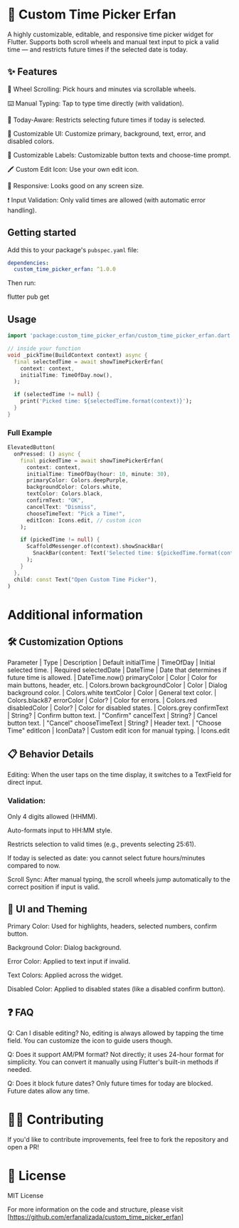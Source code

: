 # 📆 Custom Time Picker Erfan

A highly customizable, editable, and responsive time picker widget for Flutter.
Supports both scroll wheels and manual text input to pick a valid time — and restricts future times if the selected date is today.

## ✨ Features


📜 Wheel Scrolling: Pick hours and minutes via scrollable wheels.

⌨️ Manual Typing: Tap to type time directly (with validation).

📅 Today-Aware: Restricts selecting future times if today is selected.

🎨 Customizable UI: Customize primary, background, text, error, and disabled colors.

📝 Customizable Labels: Customizable button texts and choose-time prompt.

🖍️ Custom Edit Icon: Use your own edit icon.

📱 Responsive: Looks good on any screen size.

❗ Input Validation: Only valid times are allowed (with automatic error handling).

## Getting started

Add this to your package's `pubspec.yaml` file:

```yaml
dependencies:
  custom_time_picker_erfan: ^1.0.0
```
Then run:

flutter pub get

## Usage

```dart
import 'package:custom_time_picker_erfan/custom_time_picker_erfan.dart';

// inside your function
void _pickTime(BuildContext context) async {
  final selectedTime = await showTimePickerErfan(
    context: context,
    initialTime: TimeOfDay.now(),
  );

  if (selectedTime != null) {
    print('Picked time: ${selectedTime.format(context)}');
  }
}

```
### Full Example

```dart
ElevatedButton(
  onPressed: () async {
    final pickedTime = await showTimePickerErfan(
      context: context,
      initialTime: TimeOfDay(hour: 10, minute: 30),
      primaryColor: Colors.deepPurple,
      backgroundColor: Colors.white,
      textColor: Colors.black,
      confirmText: "OK",
      cancelText: "Dismiss",
      chooseTimeText: "Pick a Time!",
      editIcon: Icons.edit, // custom icon
    );

    if (pickedTime != null) {
      ScaffoldMessenger.of(context).showSnackBar(
        SnackBar(content: Text('Selected time: ${pickedTime.format(context)}')),
      );
    }
  },
  child: const Text("Open Custom Time Picker"),
)
```

# Additional information

## 🛠 Customization Options

Parameter | Type | Description | Default
initialTime | TimeOfDay | Initial selected time. | Required
selectedDate | DateTime | Date that determines if future time is allowed. | DateTime.now()
primaryColor | Color | Color for main buttons, header, etc. | Colors.brown
backgroundColor | Color | Dialog background color. | Colors.white
textColor | Color | General text color. | Colors.black87
errorColor | Color? | Color for errors. | Colors.red
disabledColor | Color? | Color for disabled states. | Colors.grey
confirmText | String? | Confirm button text. | "Confirm"
cancelText | String? | Cancel button text. | "Cancel"
chooseTimeText | String? | Header text. | "Choose Time"
editIcon | IconData? | Custom edit icon for manual typing. | Icons.edit


## 📋 Behavior Details

Editing: When the user taps on the time display, it switches to a TextField for direct input.

### Validation:

Only 4 digits allowed (HHMM).

Auto-formats input to HH:MM style.

Restricts selection to valid times (e.g., prevents selecting 25:61).

If today is selected as date: you cannot select future hours/minutes compared to now.

Scroll Sync: After manual typing, the scroll wheels jump automatically to the correct position if input is valid.


## 🎨 UI and Theming

Primary Color: Used for highlights, headers, selected numbers, confirm button.

Background Color: Dialog background.

Error Color: Applied to text input if invalid.

Text Colors: Applied across the widget.

Disabled Color: Applied to disabled states (like a disabled confirm button).


## ❓ FAQ
Q: Can I disable editing?
No, editing is always allowed by tapping the time field. You can customize the icon to guide users though.

Q: Does it support AM/PM format?
Not directly; it uses 24-hour format for simplicity. You can convert it manually using Flutter's built-in methods if needed.

Q: Does it block future dates?
Only future times for today are blocked. Future dates allow any time.

# 👨‍💻 Contributing

If you'd like to contribute improvements, feel free to fork the repository and open a PR!

# 📃 License

MIT License


For more information on the code and structure, please visit [https://github.com/erfanalizada/custom_time_picker_erfan]

